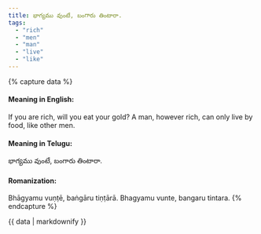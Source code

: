 ```yaml
---
title: భాగ్యము వుంటే, బంగారు తింటారా.
tags:
  - "rich"
  - "men"
  - "man"
  - "live"
  - "like"
---
```


{% capture data %}
#### Meaning in English:
If you are rich, will you eat your gold?
A man, however rich, can only live by food, like other men.

#### Meaning in Telugu:
భాగ్యము వుంటే, బంగారు తింటారా.

#### Romanization:
Bhāgyamu vuṇṭē, baṅgāru tiṇṭārā.
Bhagyamu vunte, bangaru tintara.
{% endcapture %}

{{ data | markdownify }}

